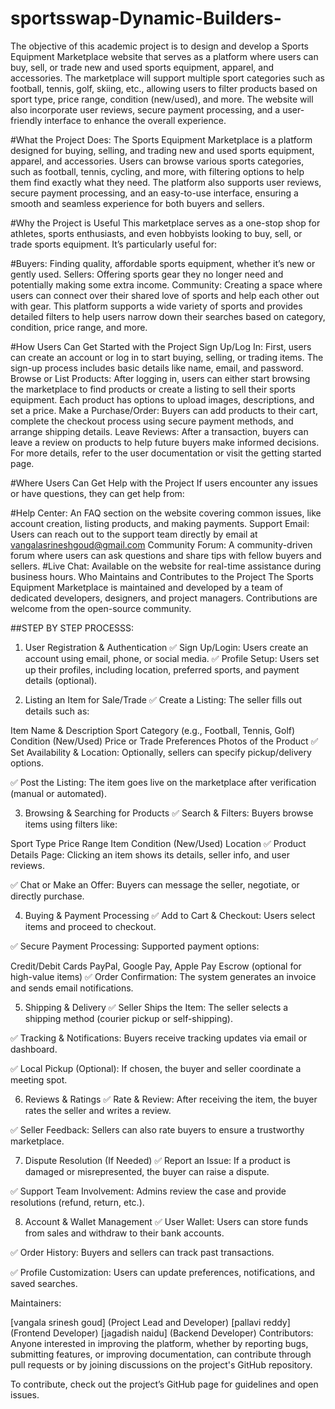 # sportsswap-Dynamic-Builders-
The objective of this academic project is to design and develop a Sports Equipment Marketplace website that serves as a platform where users can buy, sell, or trade new and used sports equipment, apparel, and accessories. The marketplace will support multiple sport categories such as football, tennis, golf, skiing, etc., allowing users to filter products based on sport type, price range, condition (new/used), and more. The website will also incorporate user reviews, secure payment processing, and a user-friendly interface to enhance the overall experience.

#What the Project Does:
The Sports Equipment Marketplace is a platform designed for buying, selling, and trading new and used sports equipment, apparel, and accessories. Users can browse various sports categories, such as football, tennis, cycling, and more, with filtering options to help them find exactly what they need. The platform also supports user reviews, secure payment processing, and an easy-to-use interface, ensuring a smooth and seamless experience for both buyers and sellers.

#Why the Project is Useful
This marketplace serves as a one-stop shop for athletes, sports enthusiasts, and even hobbyists looking to buy, sell, or trade sports equipment. It’s particularly useful for:

#Buyers: Finding quality, affordable sports equipment, whether it’s new or gently used.
Sellers: Offering sports gear they no longer need and potentially making some extra income.
Community: Creating a space where users can connect over their shared love of sports and help each other out with gear.
This platform supports a wide variety of sports and provides detailed filters to help users narrow down their searches based on category, condition, price range, and more.

#How Users Can Get Started with the Project
Sign Up/Log In: First, users can create an account or log in to start buying, selling, or trading items. The sign-up process includes basic details like name, email, and password.
Browse or List Products: After logging in, users can either start browsing the marketplace to find products or create a listing to sell their sports equipment. Each product has options to upload images, descriptions, and set a price.
Make a Purchase/Order: Buyers can add products to their cart, complete the checkout process using secure payment methods, and arrange shipping details.
Leave Reviews: After a transaction, buyers can leave a review on products to help future buyers make informed decisions.
For more details, refer to the user documentation or visit the getting started page.

#Where Users Can Get Help with the Project
If users encounter any issues or have questions, they can get help from:

#Help Center: An FAQ section on the website covering common issues, like account creation, listing products, and making payments.
Support Email: Users can reach out to the support team directly by email at vangalasrineshgoud@gmail.com
Community Forum: A community-driven forum where users can ask questions and share tips with fellow buyers and sellers.
#Live Chat: Available on the website for real-time assistance during business hours.
Who Maintains and Contributes to the Project
The Sports Equipment Marketplace is maintained and developed by a team of dedicated developers, designers, and project managers. Contributions are welcome from the open-source community.

##STEP BY STEP PROCESSS:
1. User Registration & Authentication
✅ Sign Up/Login: Users create an account using email, phone, or social media.
✅ Profile Setup: Users set up their profiles, including location, preferred sports, and payment details (optional).

2. Listing an Item for Sale/Trade
✅ Create a Listing: The seller fills out details such as:

Item Name & Description
Sport Category (e.g., Football, Tennis, Golf)
Condition (New/Used)
Price or Trade Preferences
Photos of the Product
✅ Set Availability & Location: Optionally, sellers can specify pickup/delivery options.

✅ Post the Listing: The item goes live on the marketplace after verification (manual or automated).

3. Browsing & Searching for Products
✅ Search & Filters: Buyers browse items using filters like:

Sport Type
Price Range
Item Condition (New/Used)
Location
✅ Product Details Page: Clicking an item shows its details, seller info, and user reviews.

✅ Chat or Make an Offer: Buyers can message the seller, negotiate, or directly purchase.

4. Buying & Payment Processing
✅ Add to Cart & Checkout: Users select items and proceed to checkout.

✅ Secure Payment Processing: Supported payment options:

Credit/Debit Cards
PayPal, Google Pay, Apple Pay
Escrow (optional for high-value items)
✅ Order Confirmation: The system generates an invoice and sends email notifications.

5. Shipping & Delivery
✅ Seller Ships the Item: The seller selects a shipping method (courier pickup or self-shipping).

✅ Tracking & Notifications: Buyers receive tracking updates via email or dashboard.

✅ Local Pickup (Optional): If chosen, the buyer and seller coordinate a meeting spot.

6. Reviews & Ratings
✅ Rate & Review: After receiving the item, the buyer rates the seller and writes a review.

✅ Seller Feedback: Sellers can also rate buyers to ensure a trustworthy marketplace.

7. Dispute Resolution (If Needed)
✅ Report an Issue: If a product is damaged or misrepresented, the buyer can raise a dispute.

✅ Support Team Involvement: Admins review the case and provide resolutions (refund, return, etc.).

8. Account & Wallet Management
✅ User Wallet: Users can store funds from sales and withdraw to their bank accounts.

✅ Order History: Buyers and sellers can track past transactions.

✅ Profile Customization: Users can update preferences, notifications, and saved searches.


Maintainers:

[vangala srinesh goud] (Project Lead and Developer)
[pallavi reddy] (Frontend Developer)
[jagadish naidu] (Backend Developer)
Contributors: Anyone interested in improving the platform, whether by reporting bugs, submitting features, or improving documentation, can contribute through pull requests or by joining discussions on the project's GitHub repository.

To contribute, check out the project’s GitHub page for guidelines and open issues.
